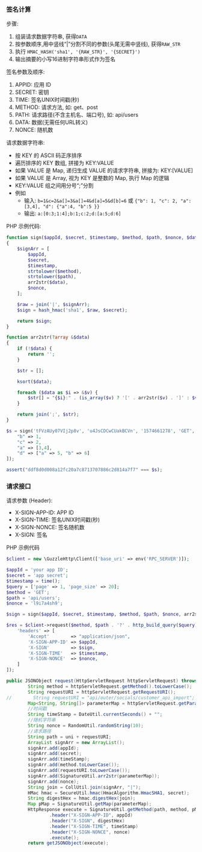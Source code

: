 ### 签名计算

步骤:

1. 组装请求数据字符串, 获得`DATA`
2. 按参数顺序,用中竖线“|”分割不同的参数(头尾无需中竖线), 获得`RAW_STR`
3. 执行 `HMAC_HASH('sha1', '{RAW_STR}', '{SECRET}')`
4. 输出摘要的小写16进制字符串形式作为签名

签名参数及顺序:

1. APPID: 应用 ID
2. SECRET: 密钥
3. TIME: 签名UNIX时间戳(秒)
4. METHOD: 请求方法, 如: get、post
5. PATH: 请求路径(不含主机名、端口号), 如: api/users
6. DATA: 数据(无需任何URL转义)
7. NONCE: 随机数

请求数据字符串:

* 按 KEY 的 ASCII 码正序排序
* 遍历排序的 KEY 数组, 拼接为 KEY:VALUE
* 如果 VALUE 是 Map, 递归生成 VALUE 的请求字符串, 拼接为: KEY:[VALUE]
* 如果 VALUE 是 Array, 视为 KEY 是整数的 Map, 执行 Map 的逻辑
* KEY:VALUE 组之间用分号“;”分割
* 例如
  * 输入: `b=1&c=2&a[]=3&a[]=4&d[a]=5&d[b]=6` 或 `{"b": 1, "c": 2, "a": [3,4], "d": {"a":4, "b":5 }}`
  * 输出: `a:[0:3;1:4];b:1;c:2;d:[a:5;d:6]`

PHP 示例代码:

```php
function sign($appId, $secret, $timestamp, $method, $path, $nonce, $data): string
{
    $signArr = [
        $appId,
        $secret,
        $timestamp,
        strtolower($method),
        strtolower($path),
        arr2str($data),
        $nonce,
    ];

    $raw = join('|', $signArr);
    $sign = hash_hmac('sha1', $raw, $secret);

    return $sign;
}

function arr2str(?array &$data)
{
    if (!$data) {
        return '';
    }

    $str = [];

    ksort($data);

    foreach ($data as $i => &$v) {
        $str[] = "{$i}:" . (is_array($v) ? '[' . arr2str($v) . ']' : $v);
    }

    return join(';', $str);
}

$s = sign('tFVzAUy07VIj2p8v', 'u4JsCDCwCUakBCVn', '1574661278', 'GET', 'api/users', '7o2jpms6l8ep', [
    "b" => 1,
    "c" => 2,
    "a" => [3,4],
    "d" => ["a" => 5, "b" => 6]
]);

assert("ddf8d0d008a12fc20a7c8713707886c2d814a7f7" === $s);
```

### 请求接口

请求参数 (Header):

* X-SIGN-APP-ID: APP ID
* X-SIGN-TIME: 签名UNIX时间戳(秒)
* X-SIGN-NONCE: 签名随机数
* X-SIGN: 签名

PHP 示例代码
```php
$client = new \GuzzleHttp\Client(['base_uri' => env('RPC_SERVER')]);

$appId = 'your app ID';
$secret = 'app secret';
$timestamp = time();
$query = ['page' => 1, 'page_size' => 20];
$method = 'GET';
$path = 'api/users';
$nonce = 'l9i7a4sh9';

$sign = sign($appId, $secret, $timestamp, $method, $path, $nonce, arr2str($query));

$res = $client->request($method, $path . '?' . http_build_query($query), [
    'headers' => [
        'Accept'        => "application/json",
        'X-SIGN-APP-ID' => $appId,
        'X-SIGN'        => $sign,
        'X-SIGN-TIME'   => $timestamp,
        'X-SIGN-NONCE'  => $nonce,
    ]
]);
```
```Java
public JSONObject request(HttpServletRequest httpServletRequest) throws UNIException {
        String method = httpServletRequest.getMethod().toLowerCase();
        String requestURI = httpServletRequest.getRequestURI();
//        String requestURI = "api/outer/socials/customer_api_import";
        Map<String, String[]> parameterMap = httpServletRequest.getParameterMap();
        //时间戳
        String timeStamp = DateUtil.currentSeconds() + "";
        //随机字符串
        String nonce = RandomUtil.randomString(10);
        //请求路径
        String path = uni + requestURI;
        ArrayList signArr = new ArrayList();
        signArr.add(appId);
        signArr.add(secret);
        signArr.add(timeStamp);
        signArr.add(method.toLowerCase());
        signArr.add(requestURI.toLowerCase());
        signArr.add(SignatureUtil.arr2str(parameterMap));
        signArr.add(nonce);
        String join = CollUtil.join(signArr, "|");
        HMac hmac = SecureUtil.hmac(HmacAlgorithm.HmacSHA1, secret);
        String digestHex = hmac.digestHex(join);
        Map pMap = SignatureUtil.getMap(parameterMap);
        HttpResponse execute = SignatureUtil.getMethod(path, method, pMap)
                .header("X-SIGN-APP-ID", appId)
                .header("X-SIGN", digestHex)
                .header("X-SIGN-TIME", timeStamp)
                .header("X-SIGN-NONCE", nonce)
                .execute();
        return getJSONObject(execute);
```
